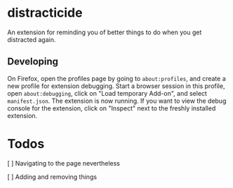 # distracticide

An extension for reminding you of better things to do when you get distracted again.


## Developing

On Firefox, open the profiles page by going to `about:profiles`, and create a new profile for
extension debugging. Start a browser session in this profile, open `about:debugging`, click on "Load
temporary Add-on", and select `manifest.json`. The extension is now running. If you want to view the debug console for the extension, click on "Inspect" next to the freshly installed extension.

# Todos

[ ] Navigating to the page nevertheless

[ ] Adding and removing things
